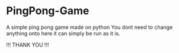 # PingPong-Game
A simple ping pong game made on python
You dont need to change anything onto here it can simply be run as it is.

!!! THANK YOU !!!
